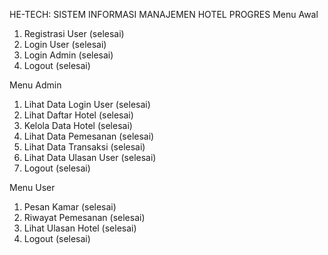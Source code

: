 HE-TECH: SISTEM INFORMASI MANAJEMEN HOTEL
PROGRES 
Menu Awal

1.	Registrasi User (selesai)
2.	Login User (selesai)
3.	Login Admin (selesai)
4.	Logout (selesai)
   
Menu Admin

1.	Lihat Data Login User (selesai)
2.	Lihat Daftar Hotel (selesai)
3.	Kelola Data Hotel (selesai)
4.	Lihat Data Pemesanan (selesai)
5.	Lihat Data Transaksi (selesai)
6.	Lihat Data Ulasan User (selesai)
7.	Logout (selesai)
   
Menu User

1.	Pesan Kamar (selesai)
2.	Riwayat Pemesanan (selesai)
3.	Lihat Ulasan Hotel (selesai)
4.	Logout (selesai)
